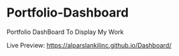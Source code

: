 # Portfolio-Dashboard
Portfolio DashBoard To Display My Work

Live Preview: https://alparslankilinc.github.io/Dashboard/
